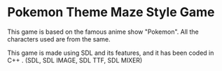 # Pokemon Theme Maze Style Game

This game is based on the famous anime show "Pokemon". All the characters used are from the same. 

This game is made using SDL and its features, and it has been coded in C++ . (SDL, SDL IMAGE, SDL TTF, SDL MIXER)
